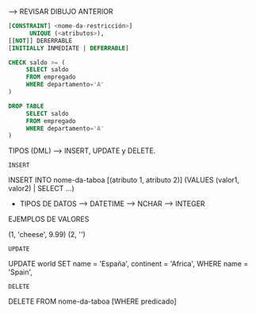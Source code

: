  --> REVISAR DIBUJO ANTERIOR

```SQL
[CONSTRAINT] <nome-da-restricción>]
      UNIQUE (<atributos>),
[[NOT]] DERERRABLE
[INITIALLY INMEDIATE | DEFERRABLE]
```


```SQL
CHECK saldo >= (
     SELECT saldo
     FROM empregado
     WHERE departamento='A'
)
```

```SQL
DROP TABLE
     SELECT saldo
     FROM empregado
     WHERE departamento='A'
)
```

TIPOS (DML) --> INSERT, UPDATE y DELETE.

``INSERT``

INSERT INTO nome-da-taboa
[(atributo 1, atributo 2)]
(VALUES (valor1, valor2) | SELECT ...)
  - TIPOS DE DATOS
    --> DATETIME
    --> NCHAR
    --> INTEGER

EJEMPLOS DE VALORES

(1, 'cheese', 9.99)
(2, '')


``UPDATE``

UPDATE world
  SET name = 'España',
  continent = 'Africa',
WHERE name = 'Spain',


``DELETE``

DELETE FROM
  nome-da-taboa
[WHERE predicado]

